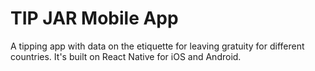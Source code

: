 # TIP JAR Mobile App

A tipping app with data on the etiquette for leaving gratuity for different countries. It's built on React Native for iOS and Android.
